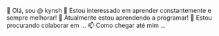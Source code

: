 👋 Olá, sou @ kynsh
👀 Estou interessado em aprender constantemente e sempre melhorar!
🌱 Atualmente estou aprendendo a programar!
💞️ Estou procurando colaborar em ...
📫 Como chegar até mim ...
